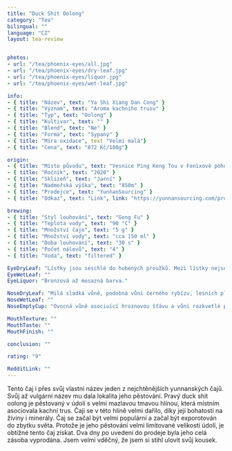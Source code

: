 ```yaml
---
title: "Duck Shit Oolong"
category: "Tea"
bilingual: ""
language: "CZ"
layout: tea-review


photos:
- url: "/tea/phoenix-eyes/all.jpg"
- url: "/tea/phoenix-eyes/dry-leaf.jpg"
- url: "/tea/phoenix-eyes/liquor.jpg"
- url: "/tea/phoenix-eyes/wet-leaf.jpg"

info:
- { title: "Název", text: "Ya Shi Xiang Dan Cong" }
- { title: "Význam", text: "Aroma kachního trusu" }
- { title: "Typ", text: "Oolong" }
- { title: "Kultivar", text: "" }
- { title: "Blend", text: "Ne" }
- { title: "Forma", text: "Sypaný" }
- { title: "Míra oxidace", text "Velmi malá"}
- { title: "Cena", text: "872 Kč/100g"}

origin:
- { title: "Místo původu", text: "Vesnice Ping Keng Tou v Fenixově pohoří za hranicí provincie Guangdong" }
- { title: "Ročník", text: "2020" }
- { title: "Sklizeň", text: "Jarní" }
- { title: "Nadmořská výška", text: "850m" }
- { title: "Prodejce", text: "YunnanSourcing" }
- { title: "Odkaz", text: "Link", link: "https://yunnansourcing.com/products/king-of-duck-shit-aroma-dan-cong-oolong-tea" }

brewing:
- { title: "Styl louhování", text: "Gong Fu" }
- { title: "Teplota vody", text: "90 °C" }
- { title: "Množství čaje", text: "5 g" }
- { title: "Množství vody", text: "cca 150 ml" }
- { title: "Doba louhování", text: "30 s" }
- { title: "Počet nálevů", text: "4" }
- { title: "Voda", text: "filtered" }

EyeDryLeaf: "Lístky jsou seschlé do hubených proužků. Mezi lístky nejsou žádné větvičky. Lístky jsou sametově černé s občasným tmavě hnědým žilkováním."
EyeWetLeaf: ""
EyeLiquor: "Bronzová až mosazná barva."

NoseDryLeaf: "Milá sladká vůně, podobná vůni černého rybízu, lesních plodů, brusinek a cukrové vaty. "
NoseWetLeaf: ""
NoseEmptyCup: "Ovocná vůně asociuící hroznovou šťávu a vůni rozkvetlé pivoňky."

MouthTexture: ""
MouthTaste: ""
MouthFinish: ""

conclusion: ""

rating: "9"

RedditLink: ""
---
```


Tento čaj i přes svůj vlastní název jeden z nejchtěnějších yunnanských čajů. Svůj až 
vulgární název mu dala lokalita jeho pěstování. Pravý duck shit oolong je pěstovaný 
v údolí s velmi mazlavou tmavou hlínou, která místním asociovala kachní trus. Čaji se 
v této hlíně velmi dařilo, díky její bohatosti na živiny i minerály. Čaj se začal být 
velmi populární a začal být exporotován do zbytku světa. Protože je jeho pěstování 
velmi limitované velikostí údolí, je obtížné tento čaj získat. Dva dny po uvedení do 
prodeje byla jeho celá zásoba vyprodána. Jsem velmi vděčný, že jsem si stihl ulovit 
svůj kousek.
